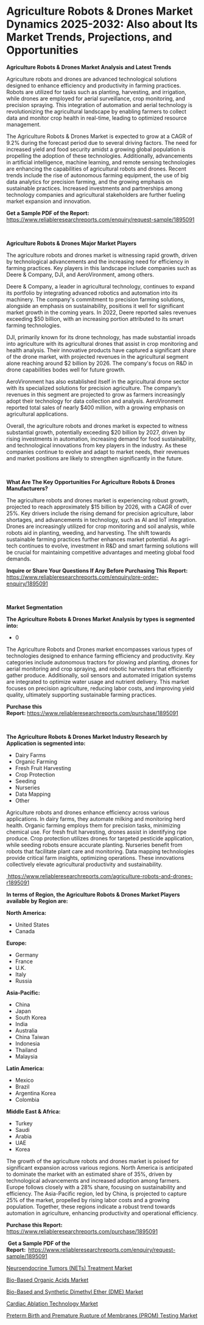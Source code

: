 <p><h1>Agriculture Robots & Drones Market Dynamics 2025-2032: Also about Its Market Trends, Projections, and Opportunities</h1></p><p><strong>Agriculture Robots & Drones Market Analysis and Latest Trends</strong></p>
<p><p>Agriculture robots and drones are advanced technological solutions designed to enhance efficiency and productivity in farming practices. Robots are utilized for tasks such as planting, harvesting, and irrigation, while drones are employed for aerial surveillance, crop monitoring, and precision spraying. This integration of automation and aerial technology is revolutionizing the agricultural landscape by enabling farmers to collect data and monitor crop health in real-time, leading to optimized resource management.</p><p>The Agriculture Robots & Drones Market is expected to grow at a CAGR of 9.2% during the forecast period due to several driving factors. The need for increased yield and food security amidst a growing global population is propelling the adoption of these technologies. Additionally, advancements in artificial intelligence, machine learning, and remote sensing technologies are enhancing the capabilities of agricultural robots and drones. Recent trends include the rise of autonomous farming equipment, the use of big data analytics for precision farming, and the growing emphasis on sustainable practices. Increased investments and partnerships among technology companies and agricultural stakeholders are further fueling market expansion and innovation.</p></p>
<p><strong>Get a Sample PDF of the Report:&nbsp;</strong> <a href="https://www.reliableresearchreports.com/enquiry/request-sample/1895091?utm_campaign=123&utm_medium=2&utm_source=Github&utm_content=ia&utm_term=14012025&utm_id=agriculture-robots-drones">https://www.reliableresearchreports.com/enquiry/request-sample/1895091</a></p>
<p>&nbsp;</p>
<p><strong>Agriculture Robots & Drones Major Market Players</strong></p>
<p><p>The agriculture robots and drones market is witnessing rapid growth, driven by technological advancements and the increasing need for efficiency in farming practices. Key players in this landscape include companies such as Deere & Company, DJI, and AeroVironment, among others.</p><p>Deere & Company, a leader in agricultural technology, continues to expand its portfolio by integrating advanced robotics and automation into its machinery. The company's commitment to precision farming solutions, alongside an emphasis on sustainability, positions it well for significant market growth in the coming years. In 2022, Deere reported sales revenues exceeding $50 billion, with an increasing portion attributed to its smart farming technologies.</p><p>DJI, primarily known for its drone technology, has made substantial inroads into agriculture with its agricultural drones that assist in crop monitoring and health analysis. Their innovative products have captured a significant share of the drone market, with projected revenues in the agricultural segment alone reaching around $2 billion by 2026. The company's focus on R&D in drone capabilities bodes well for future growth.</p><p>AeroVironment has also established itself in the agricultural drone sector with its specialized solutions for precision agriculture. The company’s revenues in this segment are projected to grow as farmers increasingly adopt their technology for data collection and analysis. AeroVironment reported total sales of nearly $400 million, with a growing emphasis on agricultural applications.</p><p>Overall, the agriculture robots and drones market is expected to witness substantial growth, potentially exceeding $20 billion by 2027, driven by rising investments in automation, increasing demand for food sustainability, and technological innovations from key players in the industry. As these companies continue to evolve and adapt to market needs, their revenues and market positions are likely to strengthen significantly in the future.</p></p>
<p>&nbsp;</p>
<p><strong>What Are The Key Opportunities For Agriculture Robots & Drones Manufacturers?</strong></p>
<p><p>The agriculture robots and drones market is experiencing robust growth, projected to reach approximately $15 billion by 2026, with a CAGR of over 25%. Key drivers include the rising demand for precision agriculture, labor shortages, and advancements in technology, such as AI and IoT integration. Drones are increasingly utilized for crop monitoring and soil analysis, while robots aid in planting, weeding, and harvesting. The shift towards sustainable farming practices further enhances market potential. As agri-tech continues to evolve, investment in R&D and smart farming solutions will be crucial for maintaining competitive advantages and meeting global food demands.</p></p>
<p><strong>Inquire or Share Your Questions If Any Before Purchasing This Report:</strong> <a href="https://www.reliableresearchreports.com/enquiry/pre-order-enquiry/1895091?utm_campaign=123&utm_medium=2&utm_source=Github&utm_content=ia&utm_term=14012025&utm_id=agriculture-robots-drones">https://www.reliableresearchreports.com/enquiry/pre-order-enquiry/1895091</a></p>
<p>&nbsp;</p>
<p><strong>Market Segmentation</strong></p>
<p><strong>The Agriculture Robots & Drones Market Analysis by types is segmented into:</strong></p>
<p><ul><li>0</li></ul></p>
<p><p>The Agriculture Robots and Drones market encompasses various types of technologies designed to enhance farming efficiency and productivity. Key categories include autonomous tractors for plowing and planting, drones for aerial monitoring and crop spraying, and robotic harvesters that efficiently gather produce. Additionally, soil sensors and automated irrigation systems are integrated to optimize water usage and nutrient delivery. This market focuses on precision agriculture, reducing labor costs, and improving yield quality, ultimately supporting sustainable farming practices.</p></p>
<p><strong>Purchase this Report:&nbsp;</strong><a href="https://www.reliableresearchreports.com/purchase/1895091?utm_campaign=123&utm_medium=2&utm_source=Github&utm_content=ia&utm_term=14012025&utm_id=agriculture-robots-drones">https://www.reliableresearchreports.com/purchase/1895091</a></p>
<p>&nbsp;</p>
<p><strong>The Agriculture Robots & Drones Market Industry Research by Application is segmented into:</strong></p>
<p><ul><li>Dairy Farms</li><li>Organic Farming</li><li>Fresh Fruit Harvesting</li><li>Crop Protection</li><li>Seeding</li><li>Nurseries</li><li>Data Mapping</li><li>Other</li></ul></p>
<p><p>Agriculture robots and drones enhance efficiency across various applications. In dairy farms, they automate milking and monitoring herd health. Organic farming employs them for precision tasks, minimizing chemical use. For fresh fruit harvesting, drones assist in identifying ripe produce. Crop protection utilizes drones for targeted pesticide application, while seeding robots ensure accurate planting. Nurseries benefit from robots that facilitate plant care and monitoring. Data mapping technologies provide critical farm insights, optimizing operations. These innovations collectively elevate agricultural productivity and sustainability.</p></p>
<p><a href="https://www.reliableresearchreports.com/agriculture-robots-and-drones-r1895091?utm_campaign=123&utm_medium=2&utm_source=Github&utm_content=ia&utm_term=14012025&utm_id=agriculture-robots-drones">&nbsp;https://www.reliableresearchreports.com/agriculture-robots-and-drones-r1895091</a></p>
<p><strong>In terms of Region, the Agriculture Robots & Drones Market Players available by Region are:</strong></p>
<p>
    <p> <strong> North America: </strong>
        <ul>
            <li>United States</li>
            <li>Canada</li>
        </ul>
        </p> 
    <p> <strong> Europe: </strong>
        <ul>
            <li>Germany</li>
            <li>France</li>
            <li>U.K.</li>
            <li>Italy</li>
            <li>Russia</li>
        </ul>
        </p> 
    <p> <strong> Asia-Pacific: </strong>
        <ul>
            <li>China</li>
            <li>Japan</li>
            <li>South Korea</li>
            <li>India</li>
            <li>Australia</li>
            <li>China Taiwan</li>
            <li>Indonesia</li>
            <li>Thailand</li>
            <li>Malaysia</li>
        </ul>
        </p> 
    <p> <strong> Latin America: </strong>
        <ul>
            <li>Mexico</li>
            <li>Brazil</li>
            <li>Argentina Korea</li>
            <li>Colombia</li>
        </ul>
        </p> 
    <p> <strong> Middle East & Africa: </strong>
        <ul>
            <li>Turkey</li>
            <li>Saudi</li>
            <li>Arabia</li>
            <li>UAE</li>
            <li>Korea</li>
        </ul>
    </p>
    </p>
<p><p>The growth of the agriculture robots and drones market is poised for significant expansion across various regions. North America is anticipated to dominate the market with an estimated share of 35%, driven by technological advancements and increased adoption among farmers. Europe follows closely with a 28% share, focusing on sustainability and efficiency. The Asia-Pacific region, led by China, is projected to capture 25% of the market, propelled by rising labor costs and a growing population. Together, these regions indicate a robust trend towards automation in agriculture, enhancing productivity and operational efficiency.</p></p>
<p><strong>Purchase this Report: </strong><a href="https://www.reliableresearchreports.com/purchase/1895091?utm_campaign=123&utm_medium=2&utm_source=Github&utm_content=ia&utm_term=14012025&utm_id=agriculture-robots-drones">https://www.reliableresearchreports.com/purchase/1895091</a></p>
<p>&nbsp;<strong>Get a Sample PDF of the Report:&nbsp;&nbsp;</strong><a href="https://www.reliableresearchreports.com/enquiry/request-sample/1895091?utm_campaign=123&utm_medium=2&utm_source=Github&utm_content=ia&utm_term=14012025&utm_id=agriculture-robots-drones">https://www.reliableresearchreports.com/enquiry/request-sample/1895091</a></p>
<p><strong></strong></p>
<p><p><a href="https://github.com/birnbaumbulah0/Market-Research-Report-List-1/blob/main/neuroendocrine-tumors-nets-treatment-market.md?utm_campaign=123&utm_medium=2&utm_source=Github&utm_content=ia&utm_term=14012025&utm_id=agriculture-robots-drones">Neuroendocrine Tumors (NETs) Treatment Market</a></p><p><a href="https://github.com/luckyshygirl/Market-Research-Report-List-7/blob/main/bio-based-organic-acids-market.md?utm_campaign=123&utm_medium=2&utm_source=Github&utm_content=ia&utm_term=14012025&utm_id=agriculture-robots-drones">Bio-Based Organic Acids Market</a></p><p><a href="https://github.com/dmitriyvo6rog/Market-Research-Report-List-1/blob/main/bio-based-and-synthetic-dimethyl-ether-dme-market.md?utm_campaign=123&utm_medium=2&utm_source=Github&utm_content=ia&utm_term=14012025&utm_id=agriculture-robots-drones">Bio-Based and Synthetic Dimethyl Ether (DME) Market</a></p><p><a href="https://github.com/risingtrista99259/Market-Research-Report-List-1/blob/main/cardiac-ablation-technology-market.md?utm_campaign=123&utm_medium=2&utm_source=Github&utm_content=ia&utm_term=14012025&utm_id=agriculture-robots-drones">Cardiac Ablation Technology Market</a></p><p><a href="https://github.com/petbigbeepjn/Market-Research-Report-List-1/blob/main/preterm-birth-and-premature-rupture-of-membranes-prom-testing-market.md?utm_campaign=123&utm_medium=2&utm_source=Github&utm_content=ia&utm_term=14012025&utm_id=agriculture-robots-drones">Preterm Birth and Premature Rupture of Membranes (PROM) Testing Market</a></p></p>